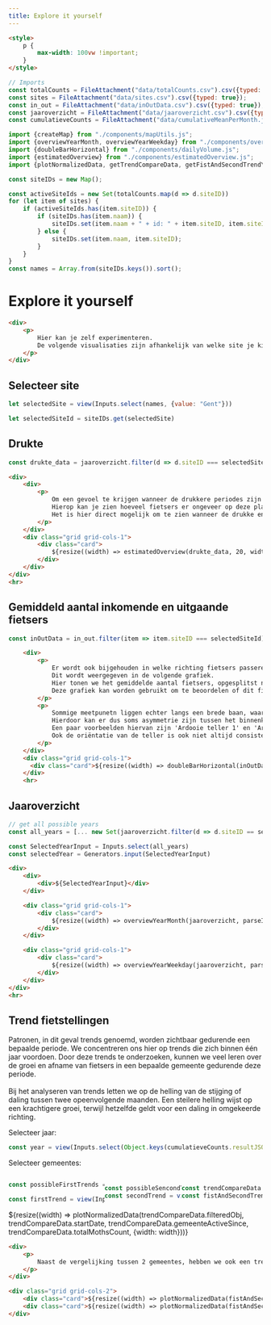 ```yaml
---
title: Explore it yourself
---
```


```html
<style>
    p {
        max-width: 100vw !important;
    }
</style>
```

```js
// Imports
const totalCounts = FileAttachment("data/totalCounts.csv").csv({typed: true});
const sites = FileAttachment("data/sites.csv").csv({typed: true});
const in_out = FileAttachment("data/inOutData.csv").csv({typed: true});
const jaaroverzicht = FileAttachment("data/jaaroverzicht.csv").csv({typed: true});
const cumulatieveCounts = FileAttachment("data/cumulativeMeanPerMonth.json").json();

import {createMap} from "./components/mapUtils.js";
import {overviewYearMonth, overviewYearWeekday} from "./components/overviewYear.js";
import {doubleBarHorizontal} from "./components/dailyVolume.js";
import {estimatedOverview} from "./components/estimatedOverview.js";
import {plotNormalizedData, getTrendCompareData, getFistAndSecondTrendYears} from './components/historyPlot.js';
```

```js
const siteIDs = new Map();

const activeSiteIds = new Set(totalCounts.map(d => d.siteID))
for (let item of sites) {
    if (activeSiteIds.has(item.siteID)) {
        if (siteIDs.has(item.naam)) {
            siteIDs.set(item.naam + " + id: " + item.siteID, item.siteID);
        } else {
            siteIDs.set(item.naam, item.siteID);
        }
    }
}
const names = Array.from(siteIDs.keys()).sort();
```

# Explore it yourself
```html
<div>
    <p>
        Hier kan je zelf experimenteren. 
        De volgende visualisaties zijn afhankelijk van welke site je kiest.
    </p>
</div>
```

## Selecteer site
```js
let selectedSite = view(Inputs.select(names, {value: "Gent"}))
```
```js
let selectedSiteId = siteIDs.get(selectedSite)
```

## Drukte

```js
const drukte_data = jaaroverzicht.filter(d => d.siteID === selectedSiteId).sort((a,b) => new Date(b.datum) - new Date(a.datum))
```

```html
<div>
    <div>
        <p>
            Om een gevoel te krijgen wanneer de drukkere periodes zijn aan een gegeven tellingespunt, hebben we volgende grafiek gemaakt.
            Hierop kan je zien hoeveel fietsers er ongeveer op deze plaats passeren op een bepaalde periode.
            Het is hier direct mogelijk om te zien wanneer de drukke en rustigere periodes zijn.
        </p>
    </div>
    <div class="grid grid-cols-1">
        <div class="card">
            ${resize((width) => estimatedOverview(drukte_data, 20, width))}
        </div>
    </div>
</div>
<hr>
```

## Gemiddeld aantal inkomende en uitgaande fietsers

```js
const inOutData = in_out.filter(item => item.siteID === selectedSiteId).sort((a, b) => new Date(a.timeframe) > new Date(b.timeframe))
```

```html
    <div>
        <p>
            Er wordt ook bijgehouden in welke richting fietsers passeren langs een telpunt.
            Dit wordt weergegeven in de volgende grafiek.
            Hier tonen we het gemiddelde aantal fietsers, opgesplitst naar de richting waarin ze fietsen.
            Deze grafiek kan worden gebruikt om te beoordelen of dit fietspad voornamelijk wordt gebruikt tijdens de ochtend- en avondspits.
        </p>
        <p>
            Sommige meetpunetn liggen echter langs een brede baan, waardoor ze gesplitst zijn.
            Hierdoor kan er dus soms asymmetrie zijn tussen het binnenkomende en uitgaande verkeer.
            Een paar voorbeelden hiervan zijn 'Ardooie teller 1' en 'Ardooie teller 2'.
            Ook de oriëntatie van de teller is ook niet altijd consistent zoals bijvoorbeeld bij 'Brasschaat 2' en 'Brasschaat 1'
        </p>
    </div>
    <div class="grid grid-cols-1">
      <div class="card">${resize((width) => doubleBarHorizontal(inOutData, {width}))}</div>
    </div>
    <hr>
```

## Jaaroverzicht

```js
// get all possible years
const all_years = [... new Set(jaaroverzicht.filter(d => d.siteID == selectedSiteId).map(d => new Date(d.datum).getFullYear().toString()))]

const SelectedYearInput = Inputs.select(all_years)
const selectedYear = Generators.input(SelectedYearInput)
```

```html
<div>
    <div>
        <div>${SelectedYearInput}</div>
    </div>

    <div class="grid grid-cols-1">
        <div class="card">
            ${resize((width) => overviewYearMonth(jaaroverzicht, parseInt(selectedYear), parseInt(selectedSiteId), width))}
        </div>
    </div>

    <div class="grid grid-cols-1">
        <div class="card">
            ${resize((width) => overviewYearWeekday(jaaroverzicht, parseInt(selectedSiteId), width))}
        </div>
    </div>
</div>
<hr>

```


## Trend fietstellingen

<div>Patronen, in dit geval trends genoemd, worden zichtbaar gedurende een bepaalde periode. We concentreren ons hier op trends die zich binnen één jaar voordoen. Door deze trends te onderzoeken, kunnen we veel leren over de groei en afname van fietsers in een bepaalde gemeente gedurende deze periode.</div>
<br/>
<div>Bij het analyseren van trends letten we op de helling van de stijging of daling tussen twee opeenvolgende maanden. Een steilere helling wijst op een krachtigere groei, terwijl hetzelfde geldt voor een daling in omgekeerde richting.</div>

<label>Selecteer jaar:</label>
```js
const year = view(Inputs.select(Object.keys(cumulatieveCounts.resultJSON), {value: Object.keys(cumulatieveCounts.resultJSON)[0]}))
```
<label>Selecteer gemeentes:</label>
<div style="display: flex; justify-content: space-between; align-items: center;">


```js
const possibleFirstTrends = Object.keys(cumulatieveCounts.resultJSON[year].normalizedSiteCumulativeCountsGemeente).sort()

const firstTrend = view(Inputs.select(possibleFirstTrends), {value: possibleFirstTrends[0]})
```

```js
const possibleSencondTrends = possibleFirstTrends.filter(gemeente => gemeente !== firstTrend)
const secondTrend = view(Inputs.select(possibleSencondTrends), {value: possibleSencondTrends[0]})
```

```js
const trendCompareData = getTrendCompareData(cumulatieveCounts, year, firstTrend, secondTrend);
const fistAndSecondTrendYears = getFistAndSecondTrendYears(cumulatieveCounts, firstTrend, secondTrend)
```

</div>
    <div class="grid grid-cols-1">
      <div class="card">${resize((width) => plotNormalizedData(trendCompareData.filteredObj, trendCompareData.startDate, trendCompareData.gemeenteActiveSince, trendCompareData.totalMothsCount, {width: width}))}</div>
    </div>

```html
<div>
    <p>
        Naast de vergelijking tussen 2 gemeentes, hebben we ook een trend die eenzelfde gemeente vergelijkt door de jaren heen.
    </p>
</div>

<div class="grid grid-cols-2">
    <div class="card">${resize((width) => plotNormalizedData(fistAndSecondTrendYears.firstTrendsYears, trendCompareData.startDate, trendCompareData.gemeenteActiveSince, fistAndSecondTrendYears.totalMothsCount, {width: width}, fistAndSecondTrendYears.firstTrendActiveSince, fistAndSecondTrendYears.minY, fistAndSecondTrendYears.maxY))}</div>
    <div class="card">${resize((width) => plotNormalizedData(fistAndSecondTrendYears.secondTrendsYears, trendCompareData.startDate, trendCompareData.gemeenteActiveSince, fistAndSecondTrendYears.totalMothsCount, {width: width}, fistAndSecondTrendYears.secondTrendActiveSince, fistAndSecondTrendYears.minY, fistAndSecondTrendYears.maxY))}</div>
</div>
```

